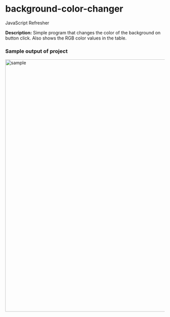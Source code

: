 # background-color-changer
JavaScript Refresher

**Description:** Simple program that changes the color of the background on button click. Also shows the RGB color values in the table. 
### Sample output of project
<img width="797" alt="sample" src="https://user-images.githubusercontent.com/57902840/118444021-340bf480-b71f-11eb-89ca-96158461f1c9.PNG">
